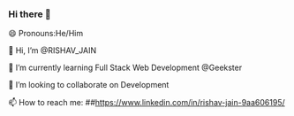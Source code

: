 ### Hi there 👋
 😄 Pronouns:He/Him

👋 Hi, I’m @RISHAV_JAIN

 🌱 I’m currently learning Full Stack Web Development @Geekster

💞️ I’m looking to collaborate on Development

 📫 How to reach me: ##https://www.linkedin.com/in/rishav-jain-9aa606195/
